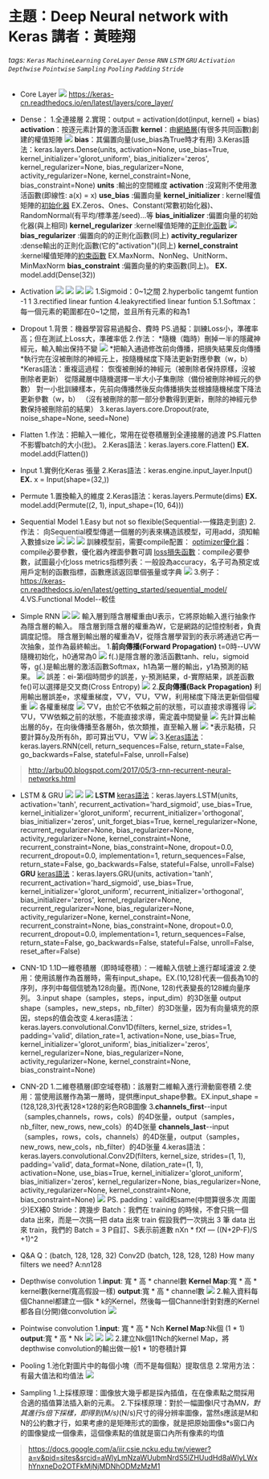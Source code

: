 # 主題：Deep Neural network with Keras 講者：黃睦翔
###### tags: `Keras` `MachineLearning`  `CoreLayer` `Dense` `RNN` `LSTM` `GRU` `Activation` `Depthwise` `Pointwise` `Sampling` `Pooling` `Padding` `Stride`

* Core Layer
![](https://i.imgur.com/vl9OPxB.png)
https://keras-cn.readthedocs.io/en/latest/layers/core_layer/

* Dense：
1.全連接層
2.實現：output = activation(dot(input, kernel) + bias)
**activation**：按逐元素計算的激活函數
**kernel**：由[網絡層](https://keras.io/zh/layers/about-keras-layers/)(有很多共同函數)創建的權值矩陣
![](https://i.imgur.com/WhvBKcL.png)
**bias**：其偏置向量(use_bias為True時才有用)
3.Keras語法：keras.layers.Dense(units, activation=None, use_bias=True, kernel_initializer='glorot_uniform', bias_initializer='zeros', kernel_regularizer=None, bias_regularizer=None, activity_regularizer=None, kernel_constraint=None, bias_constraint=None)
**units** :輸出的空間維度
**activation** :沒寫則不使用激活函數(即線性: a(x) = x)
**use_bias** :偏置向量
**kernel_initializer** : kernel權值矩陣的[初始化器](https://keras.io/zh/initializers/)
EX.Zeros、Ones、Constant(常數初始化器)、RandomNormal(有平均/標準差/seed)...等
**bias_initializer** :偏置向量的初始化器(與上相同)
**kernel_regularizer** :kernel權值矩陣的[正則化函數](https://keras.io/zh/regularizers/)
![](https://i.imgur.com/DZZrKIK.png)
**bias_regularizer** :偏置向的的正則化函數(同上)
**activity_regularizer** :dense輸出的正則化函數(它的"activation")(同上)
**kernel_constraint** :kernel權值矩陣的[約束函數](https://keras.io/zh/constraints/)
EX.MaxNorm、NonNeg、UnitNorm、MinMaxNorm
**bias_constraint** :偏置向量的約束函數(同上)。
**EX.** model.add(Dense(32))

* Activation
![](https://i.imgur.com/BhH7IKS.png)
![](https://i.imgur.com/GpQTPRz.png)
![](https://i.imgur.com/8RmRwT7.png)
![](https://i.imgur.com/R1E9Xr0.png)
1.Sigmoid：0~1之間
2.hyperbolic tangemt funtion -1 1
3.rectified linear funtion
4.leakyrectified linear funtion
5.1.Softmax：每一個元素的範圍都在0~1之間，並且所有元素的和為1

* Dropout
1.背景：機器學習容易過擬合、費時
PS.過擬：訓練Loss小，準確率高；但在測試上Loss大，準確率低
2.作法：
*隨機（臨時）刪掉一半的隱藏神經元，輸入輸出保持不變
![](https://i.imgur.com/Q4wG73u.png)
*把輸入通過修改前向傳播，把損失結果反向傳播
*執行完在沒被刪除的神經元上，按隨機梯度下降法更新對應參數（w，b）
*Keras語法：重複這過程：
恢復被刪掉的神經元（被刪除者保持原樣，沒被刪除者更新）
從隱藏層中隨機選擇一半大小子集刪除（備份被刪除神經元的參數）
對一小批訓練樣本，先前向傳播然後反向傳播損失並根據隨機梯度下降法更新參數（w，b） （沒有被刪除的那一部分參數得到更新，刪除的神經元參數保持被刪除前的結果）
3.keras.layers.core.Dropout(rate, noise_shape=None, seed=None)

* Flatten
1.作法：把輸入一維化，常用在從卷積層到全連接層的過渡
PS.Flatten不影響batch的大小(批)。
2.Keras語法：keras.layers.core.Flatten()
**EX.** model.add(Flatten())

* Input
1.實例化Keras 張量
2.Keras語法：keras.engine.input_layer.Input()
**EX.** x = Input(shape=(32,))

* Permute
1.置換輸入的維度
2.Keras語法：keras.layers.Permute(dims)
**EX.** model.add(Permute((2, 1), input_shape=(10, 64)))

* Sequential Model
1.Easy but not so flexible(Sequential-一條路走到底)
2.作法：
向Sequential模型傳遞一個層的列表來構造該模型，可用add，須知輸入數據size
![](https://i.imgur.com/knhJBlR.png)
![](https://i.imgur.com/sHdw3Mm.png)
![](https://i.imgur.com/NyM7No6.png)
訓練模型前，需要compile配置：
[optimizer優化器](https://keras-cn.readthedocs.io/en/latest/other/optimizers/)：compile必要參數，優化器內裡面參數可調
[loss損失函數](https://keras-cn.readthedocs.io/en/latest/other/objectives/)：compile必要參數，試圖最小化loss
metrics指標列表：一般設為accuracy，名子可為預定或用戶定制的函數指標，函數應該返回單個張量或字典
![](https://i.imgur.com/Yf6Ntss.png)
3.例子：https://keras-cn.readthedocs.io/en/latest/getting_started/sequential_model/
4.VS.Functional Model--較佳

* Simple RNN
![](https://i.imgur.com/Bob23y1.png)
![](https://i.imgur.com/oavXvAo.png)
輸入層到隱含層權重由U表示，它將原始輸入進行抽象作為隱含層的輸入。
隱含層到隱含層的權重為W，它是網路的記憶控制者，負責調度記憶。
隱含層到輸出層的權重為V，從隱含層學習到的表示將通過它再一次抽象，並作為最終輸出。
1.**前向傳播(Forward Propagation)**
t=0時--UVW隨機初始化，h0通常為0
![](https://i.imgur.com/cnK2lyb.png)
f(.)是隱含層的激活函數tanh、relu，sigmoid等，g(.)是輸出層的激活函數Softmax，h1為第一層的輸出，y1為預測的結果。
![](https://i.imgur.com/3Z02G6u.png)
誤差：ei-第i個時間步的誤差，y-預測結果，d-實際結果，誤差函數fe()可以選擇是交叉商(Cross Entropy)
![](https://i.imgur.com/HUFvegA.png)
2.**反向傳播(Back Propagation)**
利用輸出層誤差e，求權重梯度，▽V，▽U，▽W，利用梯度下降法更新個個權重
![](https://i.imgur.com/gcatdFp.png)
各權重梯度
![](https://i.imgur.com/3vn61iv.png)
▽V，由於它不依賴之前的狀態，可以直接求導獲得
![](https://i.imgur.com/y0x5WS3.png)
▽U，▽W依賴之前的狀態，不能直接求導，需定義中間變量
![](https://i.imgur.com/xbaA0Ig.png)
先計算出輸出層的δy，在向後傳播至各層δh，依次類推，直至輸入層
![](https://i.imgur.com/GEmTcoa.png)
*表示點積，只要計算δy及所有δh，即可算出▽U，▽W
![](https://i.imgur.com/K9AMFbM.png)
3.[Keras語法](https://keras.io/zh/layers/recurrent/)：
keras.layers.RNN(cell, return_sequences=False, return_state=False, go_backwards=False, stateful=False, unroll=False)
> http://arbu00.blogspot.com/2017/05/3-rnn-recurrent-neural-networks.html

* LSTM & GRU
![](https://i.imgur.com/ijdz2AC.png)
![](https://i.imgur.com/ClvYEiR.png)
![](https://i.imgur.com/Z0ohRdn.png)
**LSTM**
[keras語法](https://keras.io/zh/layers/recurrent/)：keras.layers.LSTM(units, activation='tanh', recurrent_activation='hard_sigmoid', use_bias=True, kernel_initializer='glorot_uniform', recurrent_initializer='orthogonal', bias_initializer='zeros', unit_forget_bias=True, kernel_regularizer=None, recurrent_regularizer=None, bias_regularizer=None, activity_regularizer=None, kernel_constraint=None, recurrent_constraint=None, bias_constraint=None, dropout=0.0, recurrent_dropout=0.0, implementation=1, return_sequences=False, return_state=False, go_backwards=False, stateful=False, unroll=False)
**GRU**
[keras語法](https://keras.io/zh/layers/recurrent/)：keras.layers.GRU(units, activation='tanh', recurrent_activation='hard_sigmoid', use_bias=True, kernel_initializer='glorot_uniform', recurrent_initializer='orthogonal', bias_initializer='zeros', kernel_regularizer=None, recurrent_regularizer=None, bias_regularizer=None, activity_regularizer=None, kernel_constraint=None, recurrent_constraint=None, bias_constraint=None, dropout=0.0, recurrent_dropout=0.0, implementation=1, return_sequences=False, return_state=False, go_backwards=False, stateful=False, unroll=False, reset_after=False)

* CNN-1D
1.1D一維卷積層（即時域卷積）：一維輸入信號上進行鄰域濾波
2.使用：使用該層作為首層時，需有input_shape。EX.(10,128)代表一個長為10的序列，序列中每個信號為128向量。而(None, 128)代表變長的128維向量序列。
3.input shape（samples，steps，input_dim）的3D张量
output shape（samples，new_steps，nb_filter）的3D张量，因为有向量填充的原因，steps的值会改变
4.keras語法：keras.layers.convolutional.Conv1D(filters, kernel_size, strides=1, padding='valid', dilation_rate=1, activation=None, use_bias=True, kernel_initializer='glorot_uniform', bias_initializer='zeros', kernel_regularizer=None, bias_regularizer=None, activity_regularizer=None, kernel_constraint=None, bias_constraint=None)

* CNN-2D
1.二維卷積層(即空域卷積)：該層對二維輸入進行滑動窗卷積
2.使用：當使用該層作為第一層時，提供應input_shape參數。EX.input_shape = (128,128,3)代表128×128的彩色RGB圖像
3.**channels_first**--input（samples,channels，rows，cols）的4D张量，output（samples，nb_filter, new_rows, new_cols）的4D张量
**channels_last**--input（samples，rows，cols，channels）的4D张量，output（samples，new_rows, new_cols，nb_filter）的4D张量
4.keras語法：keras.layers.convolutional.Conv2D(filters, kernel_size, strides=(1, 1), padding='valid', data_format=None, dilation_rate=(1, 1), activation=None, use_bias=True, kernel_initializer='glorot_uniform', bias_initializer='zeros', kernel_regularizer=None, bias_regularizer=None, activity_regularizer=None, kernel_constraint=None, bias_constraint=None)
![](https://i.imgur.com/PFuTMZy.png)
PS.
padding：vaild和same(中間算很多次 周圍少)EX補0
Stride：跨幾步
Batch：我們在 training 的時候，不會只挑一個 data 出來，而是一次挑一把 data 出來 train
假設我們一次挑出 3 筆 data 出來 train，我們的 Batch = 3
P自訂、S表示前進數 nXn * fXf — ((N+2P-F)/S +1)^2
* Q&A
Q：(batch, 128, 128, 32)   Conv2D    (batch, 128, 128, 128)
How many filters we need?
A:n*n*128


* Depthwise convolution
1.**input**: 寬 * 高 * channel數
**Kernel Map**:寬 * 高 * kernel數(kernel寬高假設一樣)
**output**:寬 * 高 * channel數
![](https://i.imgur.com/dCyOd73.png)
2.輸入資料每個Channel都建立一個k * k的Kernel，然後每一個Channel針對對應的Kernel都各自(分開)做convolution
![](https://i.imgur.com/jONR46D.png)

* Pointwise convolution
1.**input**: 寬 * 高 * Nch
**Kernel Map**:Nk個 (1 * 1)
**output**:寬 * 高 * Nk
![](https://i.imgur.com/IoUYmGu.png)
![](https://i.imgur.com/T524qYg.png)
![](https://i.imgur.com/uwFCvPY.png)
2.建立Nk個1*1*Nch的kernel Map，將depthwise convolution的輸出做一般1 * 1的卷積計算

* Pooling
1.池化對圖片中的每個小塊（而不是每個點）提取信息
2.常用方法：有最大值法和均值法
![](https://i.imgur.com/B3pVSm6.png)

*  Sampling
1.上採樣原理：圖像放大幾乎都是採內插值，在在像素點之間採用合適的插值算法插入新的元素。
2.下採樣原理：對於一幅圖像I尺寸為M*N，對其進行s倍下採樣，即得到(M/s)*(N/s)尺寸的得分辨率圖像，當然s應該是M和N的公約數才行，如果考慮的是矩陣形式的圖像，就是把原始圖像s*s窗口內的圖像變成一個像素，這個像素點的值就是窗口內所有像素的均值


> https://docs.google.com/a/iir.csie.ncku.edu.tw/viewer?a=v&pid=sites&srcid=aWlyLmNzaWUubmNrdS5lZHUudHd8aWlyLWxhYnxneDo2OTFkMjNjMDNhODMzMzM1

